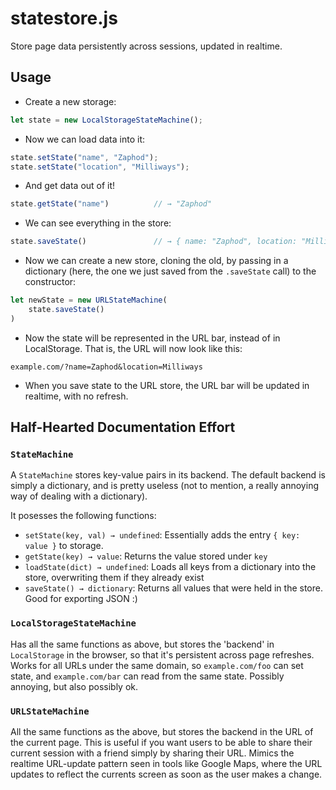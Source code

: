 # statestore.js
Store page data persistently across sessions, updated in realtime.

## Usage
- Create a new storage:
```javascript
let state = new LocalStorageStateMachine();
```

- Now we can load data into it:
```javascript
state.setState("name", "Zaphod");
state.setState("location", "Milliways");
```

- And get data out of it!
```javascript
state.getState("name")          // → "Zaphod"
```

- We can see everything in the store:
```javascript
state.saveState()               // → { name: "Zaphod", location: "Milliways" }
```

- Now we can create a new store, cloning the old, by passing in a dictionary (here, the one we just saved from the `.saveState` call) to the constructor:
```javascript
let newState = new URLStateMachine(
    state.saveState()
)
```

- Now the state will be represented in the URL bar, instead of in LocalStorage. That is, the URL will now look like this:
```
example.com/?name=Zaphod&location=Milliways
```

- When you save state to the URL store, the URL bar will be updated in realtime, with no refresh.

## Half-Hearted Documentation Effort

### `StateMachine`
A `StateMachine` stores key-value pairs in its backend. The default backend is simply a dictionary, and is pretty useless (not to mention, a really annoying way of dealing with a dictionary). 

It posesses the following functions:

- `setState(key, val) → undefined`: Essentially adds the entry `{ key: value }` to storage.
- `getState(key) → value`: Returns the value stored under `key`
- `loadState(dict) → undefined`: Loads all keys from a dictionary into the store, overwriting them if they already exist
- `saveState() → dictionary`: Returns all values that were held in the store. Good for exporting JSON :)

### `LocalStorageStateMachine`
Has all the same functions as above, but stores the 'backend' in `LocalStorage` in the browser, so that it's persistent across page refreshes. Works for all URLs under the same domain, so `example.com/foo` can set state, and `example.com/bar` can read from the same state. Possibly annoying, but also possibly ok.

### `URLStateMachine`
All the same functions as the above, but stores the backend in the URL of the current page. This is useful if you want users to be able to share their current session with a friend simply by sharing their URL. Mimics the realtime URL-update pattern seen in tools like Google Maps, where the URL updates to reflect the currents screen as soon as the user makes a change.
